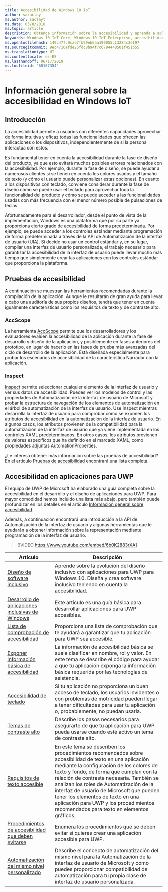 ```yaml
---
title: Accesibilidad de Windows 10 IoT
author: saraclay
ms.author: saclayt
ms.date: 03/8/2018
ms.topic: article
description: Obtenga información sobre la accesibilidad y aprenda a aplicar los conocimientos adquiridos en su próxima aplicación o dispositivo.
keywords: Windows 10 IoT Core, Windows 10 IoT Enterprise, accesibilidad, contraste de color
ms.openlocfilehash: 149c47fc9cae7fb99eb6aa190055c13284c3e197
ms.sourcegitcommit: 9ec4716afde25fdc8b94f7c0794448501f451b55
ms.translationtype: HT
ms.contentlocale: es-ES
ms.lasthandoff: 06/17/2019
ms.locfileid: "60167354"
---
```

# <a name="an-overview-of-accessibility-for-windows-iot"></a>Información general sobre la accesibilidad en Windows IoT 
 
## <a name="introduction"></a>Introducción 
La accesibilidad permite a usuarios con diferentes capacidades aprovechar de forma intuitiva y eficaz todas las funcionalidades que ofrecen las aplicaciones o los dispositivos, independientemente de si la persona interactúa con estos. 
 
Es fundamental tener en cuenta la accesibilidad durante la fase de diseño del producto, ya que esto evitará muchos posibles errores relacionados con la accesibilidad. Por ejemplo, durante la fase de diseño, se puede ayudar a numerosos clientes si se tienen en cuenta los colores usados y el tamaño de texto (y cómo el usuario puede personalizar estas opciones). En cuanto a los dispositivos con teclado, conviene considerar durante la fase de diseño cómo se puede usar el teclado para aprovechar toda la funcionalidad del producto y cómo se puede acceder a las funcionalidades usadas con más frecuencia con el menor número posible de pulsaciones de teclas.  
 
Afortunadamente para el desarrollador, desde el punto de vista de la implementación, Windows es una plataforma que por su parte ya proporciona cierto grado de accesibilidad de forma predeterminada. Por ejemplo, se puede acceder a los controles estándar mediante programación de forma predeterminada a través de la API de Automatización de la interfaz de usuario (UIA). Si decide no usar un control estándar y, en su lugar, compilar una interfaz de usuario personalizada, el trabajo necesario para garantizar la accesibilidad de la interfaz de usuario puede llevar mucho más tiempo que simplemente crear las aplicaciones con los controles estándar que proporciona la plataforma. 

## <a name="accessibility-testing"></a>Pruebas de accesibilidad
A continuación se muestran las herramientas recomendadas durante la compilación de la aplicación. Aunque le resultarán de gran ayuda para llevar a cabo una auditoría de sus propios diseños, tendrá que tener en cuenta igualmente características como los requisitos de texto y de contraste alto.

### <a name="accscope"></a>AccScope
La herramienta [AccScope](https://msdn.microsoft.com/library/windows/desktop/Dn433239) permite que los desarrolladores y los evaluadores evalúen la accesibilidad de la aplicación durante la fase de desarrollo y diseño de la aplicación, y posiblemente en fases anteriores del prototipo, en lugar de hacerlo en las fases de prueba más avanzadas del ciclo de desarrollo de la aplicación. Está diseñada especialmente para probar los escenarios de accesibilidad de la característica Narrador con la aplicación.

### <a name="inspect"></a>Inspect
[Inspect](https://msdn.microsoft.com/library/windows/desktop/Dd318521) permite seleccionar cualquier elemento de la interfaz de usuario y ver sus datos de accesibilidad. Puedes ver los modelos de control y las propiedades de Automatización de la interfaz de usuario de Microsoft y probar la estructura de navegación de los elementos de automatización en el árbol de automatización de la interfaz de usuario. Use Inspect mientras desarrolla la interfaz de usuario para comprobar cómo se exponen los atributos de accesibilidad en la automatización de la interfaz de usuario. En algunos casos, los atributos provienen de la compatibilidad para la automatización de la interfaz de usuario que ya viene implementada en los controles XAML predeterminados. En otros casos, los atributos provienen de valores específicos que ha definido en el marcado XAML, como propiedades adjuntas AutomationProperties.

¿Le interesa obtener más información sobre las pruebas de accesibilidad? En el artículo [Pruebas de accesibilidad](https://docs.microsoft.com/windows/uwp/design/accessibility/accessibility-testing#inspect) encontrará una lista completa.
 
 
## <a name="accessibility-in-uwp-apps"></a>Accesibilidad en aplicaciones para UWP 
El equipo de UWP de Microsoft ha elaborado una guía completa sobre la accesibilidad en el desarrollo y el diseño de aplicaciones para UWP. Para mayor comodidad hemos incluido una lista más abajo, pero también puede profundizar en los detalles en el artículo [Información general sobre accesibilidad](https://docs.microsoft.com/windows/uwp/design/accessibility/accessibility-overview). 
 
Además, a continuación encontrará una introducción a la API de Automatización de la interfaz de usuario y algunas herramientas que le ayudarán a obtener información sobre la representación mediante programación de la interfaz de usuario. 
 
> [!VIDEO https://www.youtube.com/embed/6b0K2883rXA]

 
| Artículo | Descripción | 
|---------|-------------| 
| [Diseño de software inclusivo](https://docs.microsoft.com/windows/uwp/design/accessibility/designing-inclusive-software) | Aprende sobre la evolución del diseño inclusivo con aplicaciones para UWP para Windows 10.  Diseña y crea software inclusivo teniendo en cuenta la accesibilidad. | 
| [Desarrollo de aplicaciones inclusivas de Windows](https://docs.microsoft.com/windows/uwp/design/accessibility/developing-inclusive-windows-apps) | Este artículo es una guía básica para desarrollar aplicaciones para UWP accesibles. | 
| [Lista de comprobación de accesibilidad](https://docs.microsoft.com/windows/uwp/design/accessibility/accessibility-checklist) | Proporciona una lista de comprobación que te ayudará a garantizar que tu aplicación para UWP sea accesible. | 
| [Exponer información básica de accesibilidad](https://docs.microsoft.com/windows/uwp/design/accessibility/basic-accessibility-information) | La información de accesibilidad básica se suele clasificar en nombre, rol y valor. En este tema se describe el código para ayudar a que tu aplicación exponga la información básica requerida por las tecnologías de asistencia. | 
| [Accesibilidad de teclado](https://docs.microsoft.com/windows/uwp/design/accessibility/keyboard-accessibility) | Si tu aplicación no proporciona un buen acceso de teclado, los usuarios invidentes o con problemas de motricidad pueden llegar a tener dificultades para usar tu aplicación o, probablemente, no puedan usarla. | 
| [Temas de contraste alto](https://docs.microsoft.com/windows/uwp/design/accessibility/high-contrast-themes) | Describe los pasos necesarios para asegurarte de que tu aplicación para UWP pueda usarse cuando esté activo un tema de contraste alto. | 
| [Requisitos de texto accesible](https://docs.microsoft.com/windows/uwp/design/accessibility/accessible-text-requirements) | En este tema se describen los procedimientos recomendados sobre accesibilidad de texto en una aplicación mediante la configuración de los colores de texto y fondo, de forma que cumplan con la relación de contraste necesaria. También se analizan los roles de Automatización de la interfaz de usuario de Microsoft que pueden tener los elementos de texto en una aplicación para UWP y los procedimientos recomendados para texto en elementos gráficos. | 
| [Procedimientos de accesibilidad que deben evitarse](https://docs.microsoft.com/windows/uwp/design/accessibility/practices-to-avoid) | Enumera los procedimientos que se deben evitar si quieres crear una aplicación accesible para UWP. | 
| [Automatización del mismo nivel personalizado](https://docs.microsoft.com/windows/uwp/design/accessibility/custom-automation-peers) | Describe el concepto de automatización del mismo nivel para la Automatización de la interfaz de usuario de Microsoft y cómo puedes proporcionar compatibilidad de automatización para tu propia clase de interfaz de usuario personalizada. | 
 
